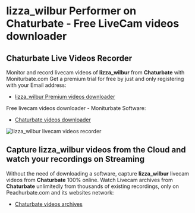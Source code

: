 # lizza_wilbur Performer on Chaturbate - Free LiveCam videos downloader

## Chaturbate Live Videos Recorder

Monitor and record livecam videos of **lizza_wilbur** from **Chaturbate** with Moniturbate.com
Get a premium trial for free by just and only registering with your Email address:
* [lizza_wilbur Premium videos downloader](https://moniturbate.com/request-demo-licence-key.html)

Free livecam videos downloader - Moniturbate Software:
* [Chaturbate videos downloader](https://moniturbate.com/moniturbate-download-software.html)

![lizza_wilbur livecam videos recorder](https://peachurnet.com/templates/moniturbate-software.png)


## Capture lizza_wilbur videos from the Cloud and watch your recordings on Streaming

Without the need of downloading a software, capture **lizza_wilbur** livecam videos from **Chaturbate** 100% online.
Watch Livecam archives from **Chaturbate** unlimitedly from thousands of existing recordings, only on Peachurbate.com and its websites network:
* [Chaturbate videos archives](https://peachurnet.com/)